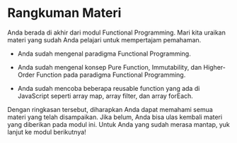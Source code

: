# Rangkuman Materi

Anda berada di akhir dari modul Functional Programming. Mari kita uraikan materi yang sudah Anda
pelajari untuk mempertajam pemahaman.

- Anda sudah mengenal paradigma Functional Programming.

- Anda sudah mengenal konsep Pure Function, Immutability, dan Higher-Order Function pada paradigma
Functional Programming.

- Anda sudah mencoba beberapa reusable function yang ada di JavaScript seperti array map, array
filter, dan array forEach.

Dengan ringkasan tersebut, diharapkan Anda dapat memahami semua materi yang telah disampaikan. Jika
belum, Anda bisa ulas kembali materi yang diberikan pada modul ini. Untuk Anda yang sudah merasa
mantap, yuk lanjut ke modul berikutnya!


